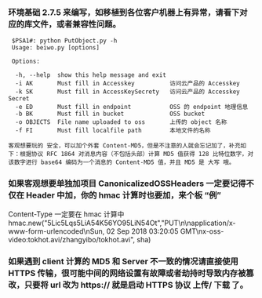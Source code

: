 
### 环境基础 2.7.5 来编写，如移植到各位客户机器上有异常，请看下对应的库文件，或者兼容性问题。

     $PSA1#: python PutObject.py -h
     Usage: beiwo.py [options]

     Options:

      -h, --help  show this help message and exit
      -i AK       Must fill in Accesskey          访问云产品的 Accesskey
      -k SK       Must fill in AccessKeySecrety   访问云产品的 Accesskey Secret
      -e ED       Must fill in endpoint           OSS 的 endpoint 地理信息
      -b BK       Must fill in bucket             OSS bucket 
      -o OBJECTS  File name uploaded to oss       上传的 object 名称
      -f FI       Must fill localfile path        本地文件的名称

    客观想要玩的 安全，可以加个外套 Content-MD5，但是不注意的人就会忘记加了，补充如下：根据协议 RFC 1864 对消息内容（不包括头部）计算 MD5 值获得 128 比特位数字，对该数字进行 base64 编码为一个消息的 Content-MD5 值，并且 MD5 是 大写 哦。

### 如果客观想要单独加项目 CanonicalizedOSSHeaders 一定要记得不仅在 Header 中加，你的 hmac 计算时也要加，来个板 “例”
Content-Type 一定要在 hmac 计算中
    hmac.new("5Lic5Lqs5LiA54K56YO95LiN54Ot","PUT\n\napplication/x-www-form-urlencoded\nSun, 02 Sep 2018 03:20:05 GMT\nx-oss-video:tokhot.avi/zhangyibo/tokhot.avi", sha)

### 如果遇到 client 计算的 MD5 和 Server 不一致的情况请直接使用 HTTPS 传输，很可能中间的网络设置有故障或者劫持时导致内存被篡改，只要将 url 改为 https:// 就是启动 HTTPS 协议 上传/ 下载 了。

   
